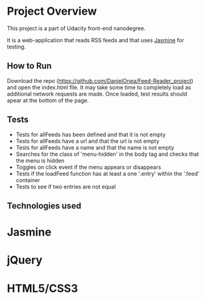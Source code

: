 # Project Overview

This project is a part of Udacity front-end nanodegree.

It is a web-application that reads RSS feeds and that uses [Jasmine](http://jasmine.github.io/) for testing.


##  How to Run

Download the repo (https://github.com/DanielOnea/Feed-Reader_project) and  open the index.html file.
It may take some time to completely load as additional network requests are made. Once loaded, test results should apear at the bottom of the page.


##  Tests

* Tests for allFeeds has been defined and that it is not empty
* Tests for allFeeds have a url and that the url is not empty
* Tests for allFeeds have a name and that the name is not empty
* Searches for the class of 'menu-hidden' in the body tag and checks that the menu is hidden
* Toggles on click event if the menu appears or disappears
* Tests if the loadFeed function has at least a one '.entry' within the '.feed' container
* Tests to see if two entries are not equal

##  Technologies used 

# Jasmine
# jQuery
# HTML5/CSS3
